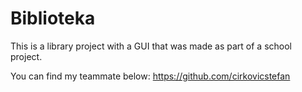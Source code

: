 # Biblioteka

This is a library project with a GUI that was made as part of a school project.

You can find my teammate below:
https://github.com/cirkovicstefan
